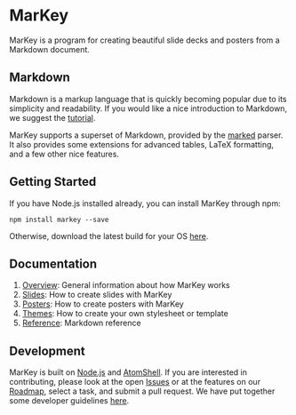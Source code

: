 # MarKey

MarKey is a program for creating beautiful slide decks and posters from a Markdown document.

## Markdown

Markdown is a markup language that is quickly becoming popular due to its simplicity and readability. If you would like a nice introduction to Markdown, we suggest the [tutorial](http://markey.info/tutorial).

MarKey supports a superset of Markdown, provided by the [marked](https://github.com/chjj/marked) parser. It also provides some extensions for advanced tables, LaTeX formatting, and a few other nice features.

## Getting Started

If you have Node.js installed already, you can install MarKey through npm:

    npm install markey --save

Otherwise, download the latest build for your OS [here](builds).

## Documentation

1. [Overview](overview): General information about how MarKey works
2. [Slides](slides): How to create slides with MarKey
3. [Posters](posters): How to create posters with MarKey
4. [Themes](themes): How to create your own stylesheet or template
5. [Reference](reference): Markdown reference

## Development

MarKey is built on [Node.js]() and [AtomShell](). If you are interested in contributing, please look at the open [Issues]() or at the features on our [Roadmap](), select a task, and submit a pull request. We have put together some developer guidelines [here]().